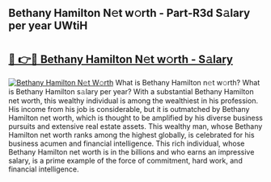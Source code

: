 ## Bethany Hamilton N𝚎t w𝚘rth - Part-R3d S𝚊lary per year UWtiH

# <h2><a href="http://gc2ib9v.nevu.top/?p=Bethany+Hamilton">🔗 👉🔴 Bethany Hamilton N𝚎t w𝚘rth - S𝚊lary</a></h2>

[![Bethany Hamilton N𝚎t W𝚘rth](https://i.imgur.com/Oavwk0R.jpeg)](http://gc2ib9v.nevu.top/?p=Bethany+Hamilton)
What is Bethany Hamilton n𝚎t w𝚘rth? What is Bethany Hamilton s𝚊lary per year?
With a substantial Bethany Hamilton net worth, this wealthy individual is among the wealthiest in his profession. His income from his job is considerable, but it is outmatched by Bethany Hamilton net worth, which is thought to be amplified by his diverse business pursuits and extensive real estate assets. This wealthy man, whose Bethany Hamilton net worth ranks among the highest globally, is celebrated for his business acumen and financial intelligence. This rich individual, whose Bethany Hamilton net worth is in the billions and who earns an impressive salary, is a prime example of the force of commitment, hard work, and financial intelligence.
